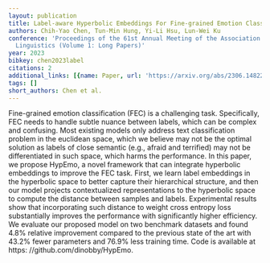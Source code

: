```yaml
---
layout: publication
title: Label-aware Hyperbolic Embeddings For Fine-grained Emotion Classification
authors: Chih-Yao Chen, Tun-Min Hung, Yi-Li Hsu, Lun-Wei Ku
conference: 'Proceedings of the 61st Annual Meeting of the Association for Computational
  Linguistics (Volume 1: Long Papers)'
year: 2023
bibkey: chen2023label
citations: 2
additional_links: [{name: Paper, url: 'https://arxiv.org/abs/2306.14822'}]
tags: []
short_authors: Chen et al.
---
```

Fine-grained emotion classification (FEC) is a challenging task.
Specifically, FEC needs to handle subtle nuance between labels, which can be
complex and confusing. Most existing models only address text classification
problem in the euclidean space, which we believe may not be the optimal
solution as labels of close semantic (e.g., afraid and terrified) may not be
differentiated in such space, which harms the performance. In this paper, we
propose HypEmo, a novel framework that can integrate hyperbolic embeddings to
improve the FEC task. First, we learn label embeddings in the hyperbolic space
to better capture their hierarchical structure, and then our model projects
contextualized representations to the hyperbolic space to compute the distance
between samples and labels. Experimental results show that incorporating such
distance to weight cross entropy loss substantially improves the performance
with significantly higher efficiency. We evaluate our proposed model on two
benchmark datasets and found 4.8% relative improvement compared to the previous
state of the art with 43.2% fewer parameters and 76.9% less training time. Code
is available at https: //github.com/dinobby/HypEmo.